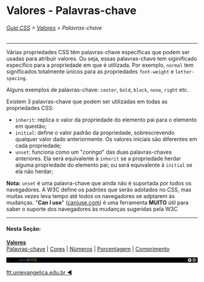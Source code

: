 # Valores - Palavras-chave
###### [Guia CSS](../README.md) > [Valores](./valores.md) > Palavras-chave
---

Várias propriedades CSS têm palavras-chave específicas que podem ser usadas para atribuir valores. Ou seja, essas palavras-chave tem siginificado específico para a propriedade em que é utilizada. Por exemplo, `normal` tem significados totalmente únicos para as propriedades `font-weight` e `letter-spacing`. 

Alguns exemplos de palavras-chave: `center`, `bold`, `block`, `none`, `right` etc.

Existem 3 palavras-chave que podem ser utilizadas em todas as propriedades CSS:

- `inherit`: replica o valor da propriedade do elemento pai para o elemento em questão;
- `initial`: define o valor padrão da propriedade, sobrescrevendo qualquer valor dado anteriormente. Os valores iniciais são diferentes em cada propriedade;
- `unset`:  funciona como um "*coringa*" das duas palavras-chaves anteriores. Ela será equivalente à `inherit` se a propriedade herdar alguma propriedade do elemento pai; ou será equivalente à `initial` se ela não herdar;

**Nota:** `unset` é uma palavra-chave que ainda não é suportada por todos os navegadores. A W3C define os padrões que serão adotados no CSS, mas muitas vezes leva tempo até todos os navegadores se adptarem às mudanças. "**Can I use**" ([caniuse.com](https://caniuse.com/)) é uma ferramenta **MUITO** útil para saber o suporte dos navegadores às mudanças sugeridas pela W3C

---
#### Nesta Seção:
[**Valores**](./valores.md)  
[Palavras-chave](./palavras-chave.md) | [Cores](./cores.md) | [Números](./numeros.md) | [Porcentagem](./porcentagem.md) | [Comprimento](./comprimento.md) 

<img src="../assets/guia-css-linha-horizontal.jpg">

[ftt.unievangelica.edu.br :arrow_backward:](http://ftt.unievangelica.edu.br) 